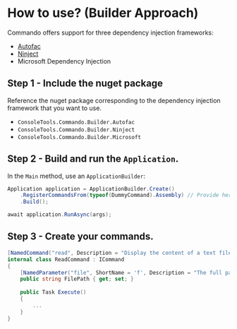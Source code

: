 # How to use? (Builder Approach)

Commando offers support for three dependency injection frameworks:

- [Autofac](https://autofac.org/)
- [Ninject](http://www.ninject.org/)
- Microsoft Dependency Injection

## Step 1 - Include the nuget package

Reference the nuget package corresponding to the dependency injection framework that you want to use.

- `ConsoleTools.Commando.Builder.Autofac`
- `ConsoleTools.Commando.Builder.Ninject`
- `ConsoleTools.Commando.Builder.Microsoft`

## Step 2 - Build and run the `Application`.

In the `Main` method, use an `ApplicationBuilder`:

```csharp
Application application = ApplicationBuilder.Create()
    .RegisterCommandsFrom(typeof(DummyCommand).Assembly) // Provide here the assembly containing your commands.
    .Build();

await application.RunAsync(args);
```

## Step 3 - Create your commands.

```c#
[NamedCommand("read", Description = "Display the content of a text file.")]
internal class ReadCommand : ICommand
{
    [NamedParameter("file", ShortName = 'f', Description = "The full path of the file.")]
    public string FilePath { get; set; }
    
	public Task Execute()
	{
		...
	}
}
```



